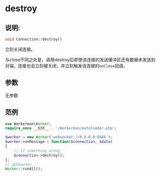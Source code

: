 # destroy
## 说明:
```php
void Connection::destroy()
```

立刻关闭连接。

与close不同之处是，调用destroy后即使该连接的发送缓冲区还有数据未发送到对端，连接也会立刻被关闭，并立刻触发该连接的```onClose```回调。

## 参数

无参数


## 范例

```php
use Workerman\Worker;
require_once __DIR__ . '/Workerman/Autoloader.php';

$worker = new Worker('websocket://0.0.0.0:8484');
$worker->onMessage = function($connection, $data)
{
    // if something wrong
    $connection->destroy();
};
// 运行worker
Worker::runAll();
```
